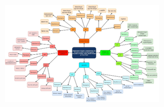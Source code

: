 ![пп1](https://github.com/oleksandrblazhko/ai-212-zelinska/blob/branch2/SoftwareRequirements/DeterminingConsumerNeeds/MaterialNeedsDetails/%D0%BF%D0%BF1.jpg)

